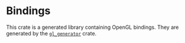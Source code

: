 # Bindings

This crate is a generated library containing OpenGL bindings. They are generated
by the [`gl_generator`][gen] crate.


[gen]: https://github.com/brendanzab/gl-rs/tree/master/gl_generator
